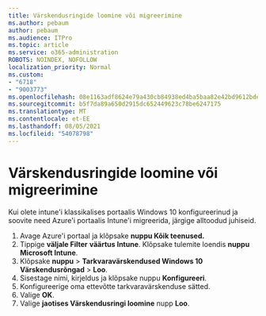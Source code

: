 ```yaml
---
title: Värskendusringide loomine või migreerimine
ms.author: pebaum
author: pebaum
ms.audience: ITPro
ms.topic: article
ms.service: o365-administration
ROBOTS: NOINDEX, NOFOLLOW
localization_priority: Normal
ms.custom:
- "6718"
- "9003773"
ms.openlocfilehash: 08e1163adf8624e79a430cb84938ed4ba5baa82e42bd9612bde8ad18efd0b3cb
ms.sourcegitcommit: b5f7da89a650d2915dc652449623c78be6247175
ms.translationtype: MT
ms.contentlocale: et-EE
ms.lasthandoff: 08/05/2021
ms.locfileid: "54078798"
---
```

# <a name="how-to-create-or-migrate-update-rings"></a>Värskendusringide loomine või migreerimine

Kui olete intune'i klassikalises portaalis Windows 10 konfigureerinud ja soovite need Azure'i portaalis Intune'i migreerida, järgige alltoodud juhiseid.

1. Avage Azure'i portaal ja klõpsake **nuppu Kõik teenused.**
2. Tippige **väljale Filter** **väärtus Intune**. Klõpsake tulemite loendis **nuppu Microsoft Intune**.
3. Klõpsake **nuppu**  >  **Tarkvaravärskendused Windows 10 Värskendusrõngad**  >  **Loo**.
4. Sisestage nimi, kirjeldus ja klõpsake nuppu **Konfigureeri**.
5. Konfigureerige oma ettevõtte tarkvaravärskenduse sätted.
6. Valige **OK**.
7. Valige **jaotises Värskendusringi loomine** nupp **Loo**.
